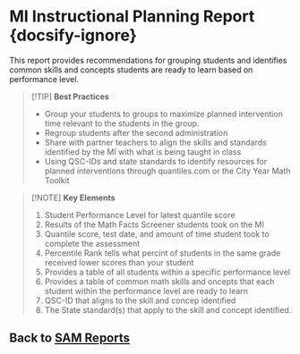 # MI Instructional Planning Report  {docsify-ignore}

This report provides recommendations for grouping students and identifies common skills and concepts students are ready to learn based on performance level.

> [!TIP] **Best Practices**
> - Group your students to groups to maximize planned intervention time relevant to the students in the group.
> - Regroup students after the second administration
> - Share with partner teachers to align the skills and standards identified by the MI with what is being taught in class
> - Using QSC-IDs and state standards to identify resources for planned interventions through quantiles.com or the City Year Math Toolkit

> [!NOTE] **Key Elements**
> 1. Student Performance Level for latest quantile score
> 2. Results of the Math Facts Screener students took on the MI
> 3. Quantile score, test date, and amount of time student took to complete the assessment
> 4. Percentile Rank tells what percint of students in the same grade received lower scores than your student
> 5. Provides a table of all students within a specific performance level
> 6. Provides a table of common math skills and oncepts that each student within the performance level are ready to learn
> 7. QSC-ID that aligns to the skill and concep identified
> 8. The State standard(s) that apply to the skill and concept identified.

## Back to [SAM Reports](sam.md)

